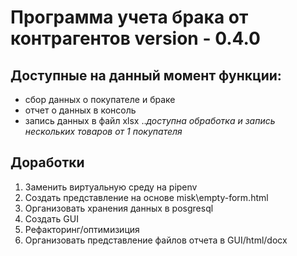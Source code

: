 # Программа учета брака от контрагентов version - 0.4.0

## Доступные на данный момент функции:
* сбор данных о покупателе и браке
* отчет о данных в консоль
* запись данных в файл xlsx
..*доступна обработка и запись нескольких товаров от 1 покупателя*

## Доработки
1. Заменить виртуальную среду на pipenv
2. Создать представление на основе misk\empty-form.html
3. Организовать хранения данных в posgresql
4. Создать GUI
5. Рефакторинг/оптимизиция
6. Организовать представление файлов отчета в GUI/html/docx